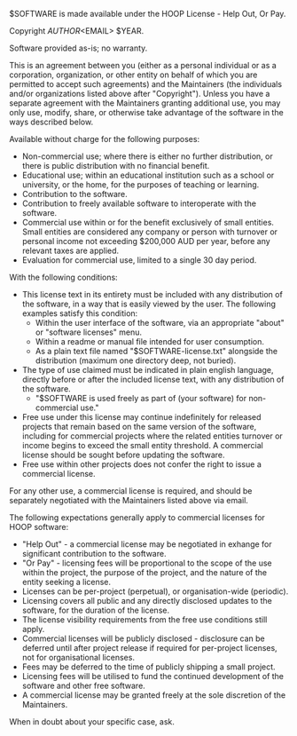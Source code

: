 $SOFTWARE is made available under the HOOP License - Help Out, Or Pay.

Copyright $AUTHOR <$EMAIL> $YEAR.

Software provided as-is; no warranty.

This is an agreement between you (either as a personal individual or as a corporation, organization, or other entity on behalf of which you are permitted to accept such agreements) and the Maintainers (the individuals and/or organizations listed above after "Copyright"). Unless you have a separate agreement with the Maintainers granting additional use, you may only use, modify, share, or otherwise take advantage of the software in the ways described below.

Available without charge for the following purposes:

- Non-commercial use; where there is either no further distribution, or there is public distribution with no financial benefit.
- Educational use; within an educational institution such as a school or university, or the home, for the purposes of teaching or learning.
- Contribution to the software.
- Contribution to freely available software to interoperate with the software.
- Commercial use within or for the benefit exclusively of small entities. Small entities are considered any company or person with turnover or personal income not exceeding $200,000 AUD per year, before any relevant taxes are applied.
- Evaluation for commercial use, limited to a single 30 day period.

With the following conditions:

- This license text in its entirety must be included with any distribution of the software, in a way that is easily viewed by the user. The following examples satisfy this condition:
	- Within the user interface of the software, via an appropriate "about" or "software licenses" menu.
	- Within a readme or manual file intended for user consumption.
	- As a plain text file named "$SOFTWARE-license.txt" alongside the distribution (maximum one directory deep, not buried).
- The type of use claimed must be indicated in plain english language, directly before or after the included license text, with any distribution of the software.
	- "$SOFTWARE is used freely as part of (your software) for non-commercial use."
- Free use under this license may continue indefinitely for released projects that remain based on the same version of the software, including for commercial projects where the related entities turnover or income begins to exceed the small entity threshold. A commercial license should be sought before updating the software.
- Free use within other projects does not confer the right to issue a commercial license.

For any other use, a commercial license is required, and should be separately negotiated with the Maintainers listed above via email.

The following expectations generally apply to commercial licenses for HOOP software:

- "Help Out" - a commercial license may be negotiated in exhange for significant contribution to the software.
- "Or Pay" - licensing fees will be proportional to the scope of the use within the project, the purpose of the project, and the nature of the entity seeking a license.
- Licenses can be per-project (perpetual), or organisation-wide (periodic).
- Licensing covers all public and any directly disclosed updates to the software, for the duration of the license.
- The license visibility requirements from the free use conditions still apply.
- Commercial licenses will be publicly disclosed - disclosure can be deferred until after project release if required for per-project licenses, not for organisational licenses.
- Fees may be deferred to the time of publicly shipping a small project.
- Licensing fees will be utilised to fund the continued development of the software and other free software.
- A commercial license may be granted freely at the sole discretion of the Maintainers.

When in doubt about your specific case, ask.
